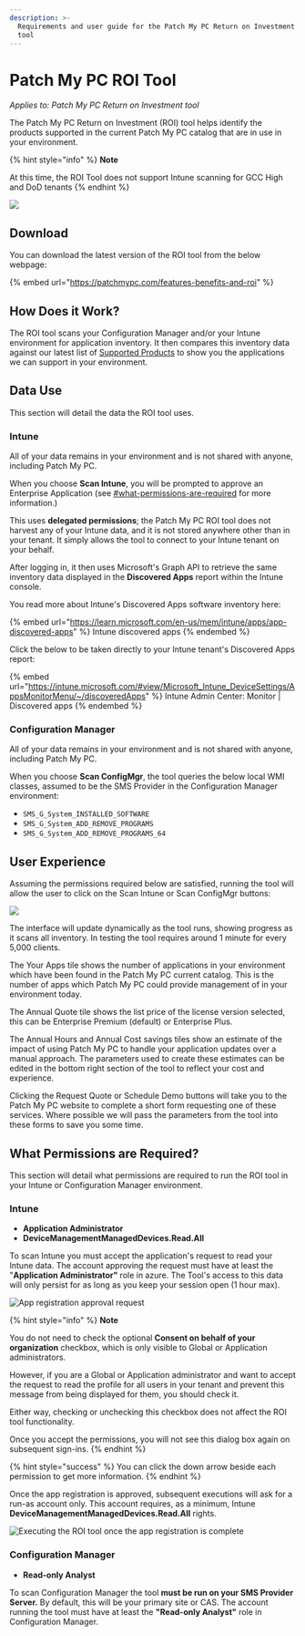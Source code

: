 ```yaml
---
description: >-
  Requirements and user guide for the Patch My PC Return on Investment (ROI)
  tool
---
```


# Patch My PC ROI Tool

_Applies to: Patch My PC Return on Investment tool_

The Patch My PC Return on Investment (ROI) tool helps identify the products supported in the current Patch My PC catalog that are in use in your environment.

{% hint style="info" %}
**Note**

At this time, the ROI Tool does not support Intune scanning for GCC High and DoD tenants
{% endhint %}

![](/_images/image-(1278).png "")

## Download

You can download the latest version of the ROI tool from the below webpage:

{% embed url="https://patchmypc.com/features-benefits-and-roi" %}

## How Does it Work?

The ROI tool scans your Configuration Manager and/or your Intune environment for application inventory. It then compares this inventory data against our latest list of [Supported Products](https://patchmypc.com/supported-products) to show you the applications we can support in your environment.

## Data Use

This section will detail the data the ROI tool uses.

### Intune

All of your data remains in your environment and is not shared with anyone, including Patch My PC.

When you choose **Scan Intune**, you will be prompted to approve an Enterprise Application (see [#what-permissions-are-required](patch-my-pc-roi-tool.md#what-permissions-are-required "mention") for more information.)

This uses **delegated permissions**; the Patch My PC ROI tool does not harvest any of your Intune data, and it is not stored anywhere other than in your tenant. It simply allows the tool to connect to your Intune tenant on your behalf.&#x20;

After logging in, it then uses Microsoft's Graph API to retrieve the same inventory data displayed in the **Discovered Apps** report within the Intune console.

You read more about Intune's Discovered Apps software inventory here:&#x20;

{% embed url="https://learn.microsoft.com/en-us/mem/intune/apps/app-discovered-apps" %}
Intune discovered apps
{% endembed %}

Click the below to be taken directly to your Intune tenant's Discovered Apps report:

{% embed url="https://intune.microsoft.com/#view/Microsoft_Intune_DeviceSettings/AppsMonitorMenu/~/discoveredApps" %}
Intune Admin Center: Monitor | Discovered apps
{% endembed %}

### Configuration Manager

All of your data remains in your environment and is not shared with anyone, including Patch My PC.

When you choose **Scan ConfigMgr**, the tool queries the below local WMI classes, assumed to be the SMS Provider in the Configuration Manager environment:

* `SMS_G_System_INSTALLED_SOFTWARE`
* `SMS_G_System_ADD_REMOVE_PROGRAMS`
* `SMS_G_System_ADD_REMOVE_PROGRAMS_64`

## User Experience

Assuming the permissions required below are satisfied, running the tool will allow the user to click on the Scan Intune or Scan ConfigMgr buttons:

![](/_images/ROITool.gif)

The interface will update dynamically as the tool runs, showing progress as it scans all inventory. In testing the tool requires around 1 minute for every 5,000 clients.

The Your Apps tile shows the number of applications in your environment which have been found in the Patch My PC current catalog. This is the number of apps which Patch My PC could provide management of in your environment today.

The Annual Quote tile shows the list price of the license version selected, this can be Enterprise Premium (default) or Enterprise Plus.&#x20;

The Annual Hours and Annual Cost savings tiles show an estimate of the impact of using Patch My PC to handle your application updates over a manual approach. The parameters used to create these estimates can be edited in the bottom right section of the tool to reflect your cost and experience.

Clicking the Request Quote or Schedule Demo buttons will take you to the Patch My PC website to complete a short form requesting one of these services. Where possible we will pass the parameters from the tool into these forms to save you some time.

## What Permissions are Required?

This section will detail what permissions are required to run the ROI tool in your Intune or Configuration Manager environment.

### Intune

* **Application Administrator**
* **DeviceManagementManagedDevices.Read.All**

To scan Intune you must accept the application's request to read your Intune data. The account approving the request must have at least the "**Application Administrator"** role in azure. The Tool's access to this data will only persist for as long as you keep your session open (1 hour max).

![](/_images/image-(1281).png "App registration approval request")

{% hint style="info" %}
**Note**

You do not need to check the optional **Consent on behalf of your organization** checkbox, which is only visible to Global or Application administrators.

However, if you are a Global or Application administrator and want to accept the request to read the profile for all users in your tenant and prevent this message from being displayed for them, you should check it.

Either way, checking or unchecking this checkbox does not affect the ROI tool functionality.

Once you accept the permissions, you will not see this dialog box again on subsequent sign-ins.
{% endhint %}

{% hint style="success" %}
You can click the down arrow beside each permission to get more information.
{% endhint %}

Once the app registration is approved, subsequent executions will ask for a run-as account only. This account requires, as a minimum, Intune **DeviceManagementManagedDevices.Read.All** rights.

![](/_images/image-(1279).png "Executing the ROI tool once the app registration is complete")

### Configuration Manager

* **Read-only Analyst**

To scan Configuration Manager the tool **must be run on your SMS Provider Server.** By default, this will be your primary site or CAS. The account running the tool must have at least the **"Read-only Analyst"** role in Configuration Manager.